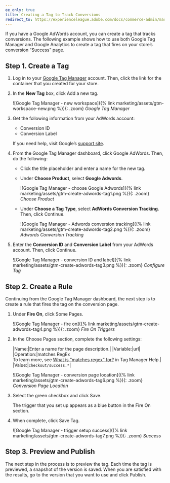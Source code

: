 ```yaml
---
ee_only: true
title: Creating a Tag to Track Conversions
redirect_to: https://experienceleague.adobe.com/docs/commerce-admin/marketing/google-tools/google-tag-manager.html#create-a-tag-to-track-conversions
---
```


If you have a Google AdWords account, you can create a tag that tracks conversions. The following example shows how to use both Google Tag Manager and Google Analytics to create a tag that fires on your store’s conversion “Success” page.

## Step 1. Create a Tag

1. Log in to your [Google Tag Manager][1] account. Then, click the link for the container that you created for your store.

1. In the **New Tag** box, click <span class="btn">Add a new tag</span>.

    ![Google Tag Manager - new workspace]({% link marketing/assets/gtm-workspace-new.png %}){: .zoom}
    _Google Tag Manager_

1. Get the following information from your AdWords account:

    - Conversion ID
    - Conversion Label

    If you need help, visit Google’s [support site][2].

1. From the Google Tag Manager dashboard, click <span class="btn">Google AdWords</span>. Then, do the following:

    - Click the title placeholder and enter a name for the new tag.

    - Under **Choose Product**, select **Google Adwords**.

        ![Google Tag Manager - choose Google Adwords]({% link marketing/assets/gtm-create-adwords-tag1.png %}){: .zoom}
        _Choose Product_

    - Under **Choose a Tag Type**, select **AdWords Conversion Tracking**. Then, click <span class="btn">Continue</span>.

        ![Google Tag Manager - Adwords conversion tracking]({% link marketing/assets/gtm-create-adwords-tag2.png %}){: .zoom}
        _Adwords Conversion Tracking_

1. Enter the **Conversion ID** and **Conversion Label** from your AdWords account. Then, click <span class="btn">Continue</span>.

    ![Google Tag Manager - conversion ID and label]({% link marketing/assets/gtm-create-adwords-tag3.png %}){: .zoom}
    _Configure Tag_

## Step 2. Create a Rule

Continuing from the Google Tag Manager dashboard, the next step is to create a rule that fires the tag on the conversion page.

1. Under **Fire On**, click <span class="btn">Some Pages</span>.

    ![Google Tag Manager - fire on]({% link marketing/assets/gtm-create-adwords-tag4.png %}){: .zoom}
    _Fire On Triggers_

1. In the Choose Pages section, complete the following settings:

    |Name:|Enter a name for the page description.|
    |Variable:|url|
    |Operation:|matches RegEx <br/>To learn more, see [What is “matches regex” for?][3] in Tag Manager Help.|
    |Value:|`checkout/success.*`|

    ![Google Tag Manager - conversion page location]({% link marketing/assets/gtm-create-adwords-tag6.png %}){: .zoom}
    _Conversion Page Location_

1. Select the green checkbox and click <span class="btn">Save</span>.

   The trigger that you set up appears as a blue button in the Fire On section.

1. When complete, click <span class="btn">Save Tag</span>.

    ![Google Tag Manager - trigger setup success]({% link marketing/assets/gtm-create-adwords-tag7.png %}){: .zoom}
    _Success_

## Step 3. Preview and Publish

The next step in the process is to preview the tag. Each time the tag is previewed, a snapshot of the version is saved. When you are satisfied with the results, go to the version that you want to use and click <span class="btn">Publish.</span>

[1]: https://www.google.com/tagmanager/
[2]: https://support.google.com/tagmanager/answer/6105160?hl=en
[3]: https://support.google.com/tagmanager/search?q=What+is+%E2%80%9Cmatches+regex%E2%80%9D+for%3F
